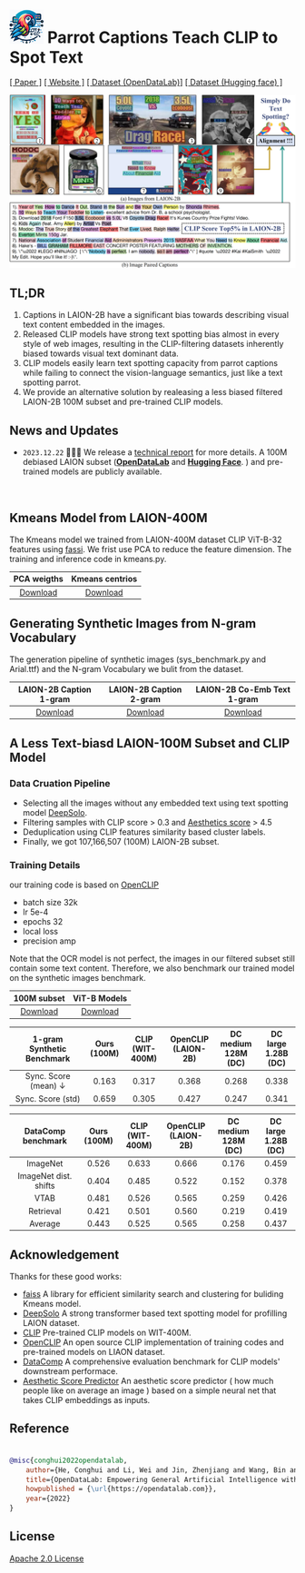 # <img src="assets/parrot.jpg" alt="alt_text" width="60"> Parrot Captions Teach CLIP to Spot Text 

[[ Paper ]](https://arxiv.org/abs/) [[ Website ]](https://linyq17.github.io/CLIP-Parrot-Bias/) [[ Dataset (OpenDataLab)]](https://openxlab.org.cn/datasets/opendatalab-linyiqi/LAION-text-debiased-100M) [[ Dataset (Hugging face) ]](https://huggingface.co/datasets/linyq/laion_text_debiased_100M)


![overview](assets/overview.png)

## TL;DR
 
1. Captions in LAION-2B have a significant bias towards describing visual text content embedded in the images.
2. Released CLIP models have strong text spotting bias almost in every style of web images, resulting in the CLIP-filtering datasets inherently biased towards visual text dominant data.
3. CLIP models easily learn text spotting capacity from parrot captions while failing to connect the vision-language semantics, just like a text spotting parrot.
4. We provide an alternative solution by realeasing a less biased filtered LAION-2B 100M subset and pre-trained CLIP models.


## News and Updates
* ```2023.12.22``` 🎉🎉🎉 We release a [technical report]() for more details.
A 100M debiased LAION subset ([**OpenDataLab**](https://openxlab.org.cn/datasets/opendatalab-linyiqi/LAION-text-debiased-100M) and [**Hugging Face**](https://huggingface.co/datasets/linyq/laion_text_debiased_100M). ) and pre-trained models are publicly available.
</br>

## Kmeans Model from LAION-400M

The Kmeans model we trained from LAION-400M dataset CLIP ViT-B-32 features using [fassi](https://github.com/facebookresearch/faiss).
We frist use PCA to reduce the feature dimension.
The training and inference code in kmeans.py.

| PCA weigths | Kmeans centrios |
:---:|:---:
 [Download](https://drive.google.com/file/d/1zJsTGZjtNIoIxbXBjlAXqCJb3AKzjg-0/view?usp=drive_link) | [Download](https://drive.google.com/file/d/1pP5GCBMQTeL34-7uOyundHkkCE-A8xRF/view?usp=drive_link)

## Generating Synthetic Images from N-gram Vocabulary
The generation pipeline of synthetic images (sys_benchmark.py and Arial.ttf) and the N-gram Vocabulary we bulit from the dataset.

| LAION-2B Caption 1-gram | LAION-2B Caption 2-gram | LAION-2B Co-Emb Text 1-gram |
:---:|:---:|:---:
 [Download](https://drive.google.com/file/d/1vFUBQX-cK9JzADuhUa--v7iqQZHElWq_/view?usp=drive_link) | [Download](https://drive.google.com/file/d/1EZJdSOE0QoRvNLVcqfebo73IUfpE_bW-/view?usp=drive_link) | [Download](https://drive.google.com/file/d/1L8VMHXXsPg9niikUPBObw2ZEcb3yurTI/view?usp=drive_link)


## A Less Text-biasd LAION-100M Subset and CLIP Model
### Data Cruation Pipeline
- Selecting all the images without any embedded text using text spotting model [DeepSolo](https://github.com/ViTAE-Transformer/DeepSolo).
- Filtering samples with CLIP score > 0.3 and [Aesthetics score](https://github.com/christophschuhmann/improved-aesthetic-predictor) > 4.5
- Deduplication using CLIP features similarity based cluster labels.
- Finally, we got 107,166,507 (100M) LAION-2B subset.

### Training Details
our training code is based on [OpenCLIP](https://github.com/mlfoundations/open_clip)
- batch size 32k
- lr 5e-4
- epochs 32
- local loss
- precision amp

Note that the OCR model is not perfect, the images in our filtered subset still contain some text content.
Therefore, we also benchmark our trained model on the synthetic images benchmark.

| 100M subset | ViT-B Models |
:---:|:---:
 [Download](https://huggingface.co/datasets/linyq/laion_text_debiased_100M) | [Download](https://drive.google.com/file/d/1yhkaJJCSViUdfXK3o6LnKyvL1LucwtXc/view?usp=sharing)

|  1-gram Synthetic Benchmark | Ours <br>(100M) | CLIP <br>(WIT-400M)| OpenCLIP <br>(LAION-2B)| DC medium  <br> 128M (DC) | DC large <br> 1.28B (DC)
:---:|:---:|:---:|:---:|:---:|:---:
| Sync. Score (mean) $\downarrow$| 0.163 | 0.317 | 0.368 | 0.268 | 0.338 |
| Sync. Score (std) | 0.659 | 0.305 | 0.427 | 0.247 | 0.341 |

|  DataComp benchmark | Ours <br>(100M) | CLIP <br>(WIT-400M)| OpenCLIP <br>(LAION-2B)| DC medium  <br> 128M (DC) | DC large <br> 1.28B (DC)
:---:|:---:|:---:|:---: |:---:|:---:
| ImageNet | 0.526 | 0.633 | 0.666 | 0.176 | 0.459 |
| ImageNet dist. shifts | 0.404  | 0.485 | 0.522 | 0.152|0.378|
| VTAB | 0.481 | 0.526 | 0.565 | 0.259|0.426|
| Retrieval | 0.421 | 0.501 | 0.560 | 0.219 | 0.419 |
| Average | 0.443 | 0.525 | 0.565 | 0.258 | 0.437 |

## Acknowledgement
Thanks for these good works:
+ [faiss](https://github.com/facebookresearch/faiss) A library for efficient similarity search and clustering for buliding Kmeans model.
+ [DeepSolo](https://github.com/ViTAE-Transformer/DeepSolo) A strong transformer based text spotting model for profilling LAION dataset.
+ [CLIP](https://github.com/OpenAI/CLIP) Pre-trained CLIP models on WIT-400M.
+ [OpenCLIP](https://github.com/mlfoundations/open_clip) An open source  CLIP implementation of training codes and pre-trained models on LIAON dataset.
+ [DataComp](https://github.com/mlfoundations/datacomp) A comprehensive evaluation benchmark for CLIP models' downstream performace.
+ [Aesthetic Score Predictor](https://github.com/christophschuhmann/improved-aesthetic-predictor) An aesthetic score predictor ( how much people like on average an image ) based on a simple neural net that takes CLIP embeddings as inputs.


## Reference
```bibtex

@misc{conghui2022opendatalab,
    author={He, Conghui and Li, Wei and Jin, Zhenjiang and Wang, Bin and Xu, Chao and Lin, Dahua},
    title={OpenDataLab: Empowering General Artificial Intelligence with Open Datasets},
    howpublished = {\url{https://opendatalab.com}},
    year={2022}
}
```


## License
[Apache 2.0 License](LICENSE.md)